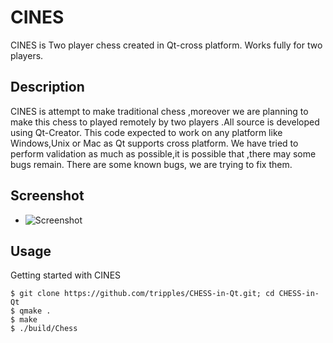 CINES
=====
CINES is Two player chess created in Qt-cross platform.
Works fully for two players.

Description
--------------------------------------------------------------------

CINES is attempt to make traditional chess ,moreover we are planning
to make this chess to played remotely by two players .All source is
developed using Qt-Creator. This code expected to work on any platform
like Windows,Unix or Mac as Qt supports cross platform.
We have tried to perform validation as much as possible,it is possible
that ,there may some bugs remain. There are some known bugs,
we are trying to fix them.

Screenshot
--------------------------------------------------------------

* ![Screenshot](https://github.com/tripples/CHESS-in-Qt/blob/master/screenshot/screenshot.png)


Usage
----------------------------------------------------------------
Getting started with CINES

```
$ git clone https://github.com/tripples/CHESS-in-Qt.git; cd CHESS-in-Qt
$ qmake .
$ make
$ ./build/Chess
```

